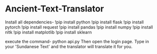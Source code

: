 # Ancient-Text-Translator

Install all dependencies-
!pip install python
!pip install flask
!pip install pytorch
!pip install request
!pip install pandas
!pip install numpy
!pip install nltk
!pip install matplotlib
!pip install sklearn

execute the command- python api.py 
Then open the login page.
Type in your 'Sundanese Text' and the translator will translate it for you.
